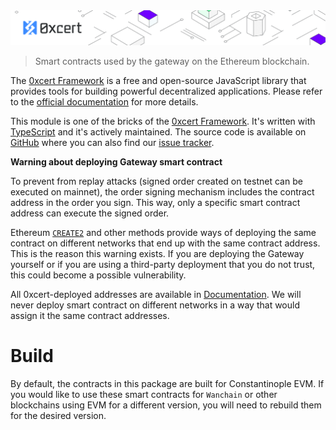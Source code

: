 <img src="../../assets/cover-sub.png" />

> Smart contracts used by the gateway on the Ethereum blockchain.

The [0xcert Framework](https://docs.0xcert.org) is a free and open-source JavaScript library that provides tools for building powerful decentralized applications. Please refer to the [official documentation](https://docs.0xcert.org) for more details.

This module is one of the bricks of the [0xcert Framework](https://docs.0xcert.org). It's written with [TypeScript](https://www.typescriptlang.org) and it's actively maintained. The source code is available on [GitHub](https://github.com/0xcert/framework) where you can also find our [issue tracker](https://github.com/0xcert/framework/issues).

**Warning about deploying Gateway smart contract**

To prevent from replay attacks (signed order created on testnet can be executed on mainnet), the order signing mechanism includes the contract address in the order you sign. This way, only a specific smart contract address can execute the signed order.

Ethereum [`CREATE2`](http://eips.ethereum.org/EIPS/eip-1014) and other methods provide ways of deploying the same contract on different networks that end up with the same contract address. This is the reason this warning exists. If you are deploying the Gateway yourself or if you are using a third-party deployment that you do not trust, this could become a possible vulnerability. 

All 0xcert-deployed addresses are available in [Documentation](https://docs.0xcert.org/api/ethereum.html#public-addresses). We will never deploy smart contract on different networks in a way that would assign it the same contract addresses.

# Build

By default, the contracts in this package are built for Constantinople EVM. If you would like to use these smart contracts for `Wanchain` or other blockchains using EVM for a different version, you will need to rebuild them for the desired version.
